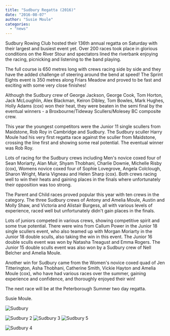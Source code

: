 ```yaml
---
title: "Sudbury Regatta (2016)"
date: "2016-08-07"
author: "Susie Moule"
categories:
  - "news"
---
```


Sudbury Rowing Club hosted their 136th annual regatta on Saturday with their largest and busiest event yet. Over 200 races took place in glorious conditions on the River Stour and spectators lined the riverbank enjoying the racing, picnicking and listening to the band playing.

The full course is 650 metres long with crews racing side by side and they have the added challenge of steering around the bend at speed! The Sprint Eights event is 350 metres along Friars Meadow and proved to be fast and exciting with some very close finishes!

Although the Sudbury crew of George Jackson, George Cook, Tom Horton, Jack McLoughlin, Alex Blackman, Keiron Dibley, Tom Bowles, Mark Hughes, Holly Adams (cox) won their heat, they were beaten in the semi final by the eventual winners - a Broxbourne/Tideway Scullers/Molesey BC composite crew.

This year the youngest competitors were the Junior 11 single scullers from Maidstone, Rob Roy in Cambridge and Sudbury. The Sudbury sculler Harry Moule had his very first regatta race against the sculler from Maidstone, crossing the line first and showing some real potential. The eventual winner was Rob Roy.

Lots of racing for the Sudbury crews including Men's novice coxed four of Sean Moriarty, Alan Muir, Shyam Thobhani, Charlie Downie, Michelle Risby (cox), Womens novice coxed four of Sophie Lovegrove, Angela Colclough, Sharon Wright, Maria Vigneau and Helen Sharp (cox). Both crews racing well to win their heats and gaining places in the finals where unfortunately their opposition was too strong.

The Parent and Child races proved popular this year with ten crews in the category. The three Sudbury crews of Antony and Amelia Moule, Austin and Molly Shaw, and Victoria and Alistair Burgess, all with various levels of experience, raced well but unfortunately didn't gain places in the finals.

Lots of juniors competed in various crews, showing competitive spirit and some true potential. There were wins from Callum Power in the Junior 18 single scullers event, who also teamed up with Morgan Moriarty in the Junior 18 double sculls, also taking the win in this event. The Junior 16 double sculls event was won by Natasha Treagust and Emma Rogers. The Junior 15 double sculls event was also won by a Sudbury crew of Nell Belcher and Amelia Moule.

Another win for Sudbury came from the Women's novice coxed quad of Jen Titterington, Asha Thobhani, Catherine Smith, Vickie Hayton and Amelia Moule (cox), who have had various races over the summer, gaining experience and confidence, and thoroughly enjoyed their win!

The next race will be at the Peterborough Summer two day regatta.

Susie Moule.

![Sudbury](/assets/news/images/Sudbury-1024x765.jpg)

![Sudbury 2](/assets/news/images/Sudbury-2-1024x765.jpg) ![Sudbury 3](/assets/news/images/Sudbury-3-1024x765.jpg) ![Sudbury 5](/assets/news/images/Sudbury-5-1024x765.jpg)

![Sudbury 4](/assets/news/images/Sudbury-4-1-765x1024.jpg)
